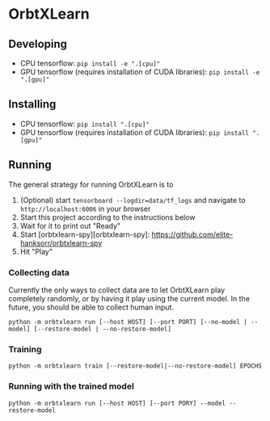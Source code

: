 # OrbtXLearn

## Developing

* CPU tensorflow: `pip install -e ".[cpu]"`
* GPU tensorflow (requires installation of CUDA libraries): `pip install -e ".[gpu]"`

## Installing

* CPU tensorflow: `pip install ".[cpu]"`
* GPU tensorflow (requires installation of CUDA libraries): `pip install ".[gpu]"`

## Running

The general strategy for running OrbtXLearn is to

1. (Optional) start `tensorboard --logdir=data/tf_logs` and navigate to `http://localhost:6006` in your browser
2. Start this project according to the instructions below
3. Wait for it to print out "Ready"
4. Start [orbtxlearn-spy][orbtxlearn-spy]: https://github.com/elite-hanksorr/orbtxlearn-spy
5. Hit "Play"

### Collecting data

Currently the only ways to collect data are to let OrbtXLearn play completely randomly,
or by having it play using the current model. In the future, you should be able to
collect human input.

    python -m orbtxlearn run [--host HOST] [--port PORT] [--no-model | --model] [--restore-model | --no-restore-model]

### Training

    python -m orbtxlearn train [--restore-model|--no-restore-model] EPOCHS

### Running with the trained model

    python -m orbtxlearn run [--host HOST] [--port PORY] --model --restore-model
